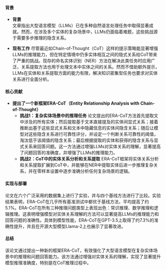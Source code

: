 #### 背景
- **背景**       
    文章指出大型语言模型（LLMs）已在多种自然语言处理任务中取得显著成就。然而，在涉及多个实体的复杂场景中，LLMs仍面临着难题，这些挑战源于需要多步推理的隐含关系。

- **现有工作**
    尽管最近如Chain-of-Thought（CoT）这样的提示策略能显著增强LLMs的推理能力，但在特定情境中仍多实体相互之间的隐式关系给CoT带来了严重的挑战。现存的命名实体识别（NER）方法在解决此类任务时应用广泛，关系提取方法也用于处理文本中实体之间的关系。然而不借助额外提示，LLMs在实体和关系提取方面的能力有限，解决知识密集型任务也要求对实体关系进行全面分析。

#### 核心贡献
- **提出了一个新框架ERA-CoT（Entity Relationship Analysis with Chain-of-Thought）**
    - **挑战1：复杂实体场景中的推理任务**
        论文提出的ERA-CoT方法首先提取文中涉及的所有实体；然后提取基于文本直接提及的实体间显式关系；接着推断出基于这些显式关系和文本中隐藏信息的实体间隐含关系；随后让模型对这些隐含关系进行可靠性评分，并设定一个判断关系可靠性的阈值，淘汰低于该阈值的隐含关系；最后根据提取的实体和获得的隐含关系与显式关系来回答问题。这一方法通过增强LLMs对实体关系的理解，显著提高了问题回答的准确度，并增强了LLMs的推理能力。
    - **挑战2：CoT中的实体关系分析和关系提取**
        ERA-CoT框架将实体关系分析和关系提取扩展到CoT中，并能够在NER中提取实体后进一步推理复杂关系，并在零样本设置中逐步准确分析任何复杂场景的逻辑。

#### 实现与部署
论文在六个广泛采用的数据集上进行了实验，并与四个基线方法进行了比较。实验结果表明，ERA-CoT在几乎所有基准测试中都优于基线方法，平均提高了约5.1%。ERA-CoT在所有三种推理问题类型上表现出色：常识推理、数学推理和逻辑推理。这表明增强模型对实体关系理解的方法可以显著提高LLMs的推理能力和回答问题的准确性。具体到模型性能，ERA-CoT在GPT-3.5上取得了约7.3%的准确性提升，并且在开源大型模型Llama-2上也展示了显著改进。

#### 总结
该论文通过提出一种新的框架ERA-CoT，有效强化了大型语言模型在复杂实体场景中的推理和问题回答能力。该方法通过增强对实体关系的理解，实现了显著提升模型推理准确度，特别是在CoT推理过程中。